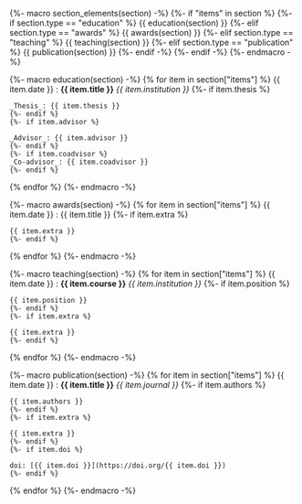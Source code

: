 <!-- Macro for including every element of the section -->
{%- macro section_elements(section) -%}
    {%- if "items" in section %}
        {%- if section.type == "education" %}
            {{ education(section) }}
        {%- elif section.type == "awards" %}
            {{ awards(section) }}
        {%- elif section.type == "teaching" %}
            {{ teaching(section) }}
        {%- elif section.type == "publication" %}
            {{ publication(section) }}
        {%- endif -%}
    {%- endif -%}
{%- endmacro -%}


<!-- Education -->
{%- macro education(section) -%}
{% for item in section["items"] %}
{{ item.date }}
:   **{{ item.title }}**
    _{{ item.institution }}_
    {%- if item.thesis %}

    _Thesis_: {{ item.thesis }}
    {%- endif %}
    {%- if item.advisor %}

    _Advisor_: {{ item.advisor }}
    {%- endif %}
    {%- if item.coadvisor %}
    _Co-advisor_: {{ item.coadvisor }}
    {%- endif %}
{% endfor %}
{%- endmacro -%}


<!-- Awards -->
{%- macro awards(section) -%}
{% for item in section["items"] %}
{{ item.date }}
:   {{ item.title }}
    {%- if item.extra %}

    {{ item.extra }}
    {%- endif %}
{% endfor %}
{%- endmacro -%}


<!-- Teaching -->
{%- macro teaching(section) -%}
{% for item in section["items"] %}
{{ item.date }}
:   **{{ item.course }}**
    _{{ item.institution }}_
    {%- if item.position %}

    {{ item.position }}
    {%- endif %}
    {%- if item.extra %}

    {{ item.extra }}
    {%- endif %}
{% endfor %}
{%- endmacro -%}


<!-- Publication -->
{%- macro publication(section) -%}
{% for item in section["items"] %}
{{ item.date }}
:   **{{ item.title }}**
    _{{ item.journal }}_
    {%- if item.authors %}

    {{ item.authors }}
    {%- endif %}
    {%- if item.extra %}

    {{ item.extra }}
    {%- endif %}
    {%- if item.doi %}

    doi: [{{ item.doi }}](https://doi.org/{{ item.doi }})
    {%- endif %}
{% endfor %}
{%- endmacro -%}
